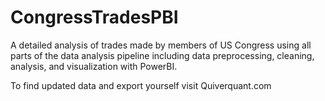 # CongressTradesPBI
A detailed analysis of trades made by members of US Congress using all parts of the data analysis pipeline including data preprocessing, cleaning, analysis, and visualization with PowerBI.

To find updated data and export yourself visit Quiverquant.com
